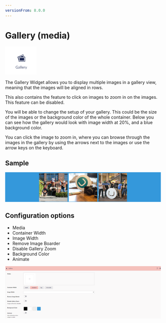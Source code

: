 ```yaml
---
versionFrom: 8.0.0
---
```


# Gallery (media)
![Gallery widget icon](images/The-Gallery-Widget.png)

The Gallery Widget allows you to display multiple images in a gallery view, meaning that the images will be aligned in rows.

This also contains the feature to click on images to zoom in on the images. This feature can be disabled.

You will be able to change the setup of your gallery. This could be the size of the images or the background color of the whole container.
Below you can see how the gallery would look with image width at 20%, and a blue background color.

You can click the image to zoom in, where you can browse through the images in the gallery by using the arrows next to the images or use the arrow keys on the keyboard.

## Sample

![Example of Gallery with 3 images and the theme color used as background](images/The-Gallery.png)

## Configuration options

- Media
- Container Width
- Image Width
- Remove Image Boarder
- Disable Gallery Zoom
- Background Color
- Animate

![Gallery Backoffice](images/Gallery-Backoffice.png)